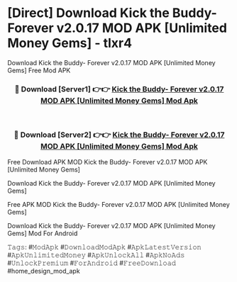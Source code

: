 # [Direct] Download Kick the Buddy- Forever v2.0.17 MOD APK [Unlimited Money Gems] - tlxr4
Download Kick the Buddy- Forever v2.0.17 MOD APK [Unlimited Money Gems] Free Mod APK

<div align="center">
<h3>🔴 Download [Server1] 👉👉 <a href="https://apk-comot.site?title=Kick_the_Buddy-_Forever_v2.0.17_MOD_APK_[Unlimited_Money_Gems]">Kick the Buddy- Forever v2.0.17 MOD APK [Unlimited Money Gems] Mod Apk</a></h3><br>

<h3>🔴 Download [Server2] 👉👉 <a href="https://apk-comot.site?title=Kick_the_Buddy-_Forever_v2.0.17_MOD_APK_[Unlimited_Money_Gems]">Kick the Buddy- Forever v2.0.17 MOD APK [Unlimited Money Gems] Mod Apk</a></h3>
</div>


Free Download APK MOD Kick the Buddy- Forever v2.0.17 MOD APK [Unlimited Money Gems]

Download Kick the Buddy- Forever v2.0.17 MOD APK [Unlimited Money Gems] 

Free APK MOD Kick the Buddy- Forever v2.0.17 MOD APK [Unlimited Money Gems] 

Download Kick the Buddy- Forever v2.0.17 MOD APK [Unlimited Money Gems] Mod For Android

𝚃𝚊𝚐𝚜: #𝙼𝚘𝚍𝙰𝚙𝚔 #𝙳𝚘𝚠𝚗𝚕𝚘𝚊𝚍𝙼𝚘𝚍𝙰𝚙𝚔 #𝙰𝚙𝚔𝙻𝚊𝚝𝚎𝚜𝚝𝚅𝚎𝚛𝚜𝚒𝚘𝚗 #𝙰𝚙𝚔𝚄𝚗𝚕𝚒𝚖𝚒𝚝𝚎𝚍𝙼𝚘𝚗𝚎𝚢 #𝙰𝚙𝚔𝚄𝚗𝚕𝚘𝚌𝚔𝙰𝚕𝚕 #𝙰𝚙𝚔𝙽𝚘𝙰𝚍𝚜 #𝚄𝚗𝚕𝚘𝚌𝚔𝙿𝚛𝚎𝚖𝚒𝚞𝚖 #𝙵𝚘𝚛𝙰𝚗𝚍𝚛𝚘𝚒𝚍 #𝙵𝚛𝚎𝚎𝙳𝚘𝚠𝚗𝚕𝚘𝚊𝚍 #home_design_mod_apk